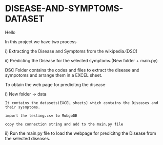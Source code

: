 # DISEASE-AND-SYMPTOMS-DATASET
Hello

In this project we have two process

i) Extracting the Disease and Symptoms from the wikipedia.(DSC)

ii) Predicting the Disease for the selected symptoms.(New folder + main.py)
  
DSC Folder contains the codes and files to extract the disease and sympotoms and arrange them in a EXCEL sheet.

To obtain the web page for predicitng the disease

i)	New folder -> data 

	It contains the datasets(EXCEL sheets) which contains the Diseases and their sysmptoms.
	
	import the testing.csv to MobgoDB 
	
	copy the connection string and add to the main.py file


ii) Run the main.py file to load the webpage for predicitng the Disease from the selected diseases.

	
